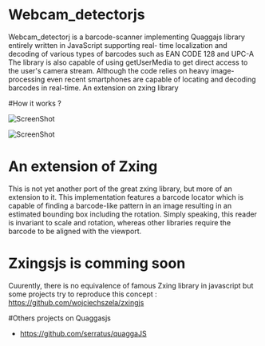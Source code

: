 # Webcam_detectorjs

Webcam_detectorj is a barcode-scanner implementing Quaggajs library entirely written in JavaScript supporting real- time localization and decoding of various types of barcodes such as EAN CODE 128 and UPC-A The library is also capable of using getUserMedia to get direct access to the user's camera stream. Although the code relies on heavy image- processing even recent smartphones are capable of locating and decoding barcodes in real-time.
An extension on zxing library

#How it works ? 

![ScreenShot](https://raw.github.com/Dallou/webcam_detectorjs/master/project/img/detection.png)

![ScreenShot](https://raw.github.com/Dallou/webcam_detectorjs/master/project/img/paramètres.png)

# An extension of Zxing 

This is not yet another port of the great zxing library, but more of an extension to it. This implementation features a barcode locator which is capable of finding a barcode-like pattern in an image resulting in an estimated bounding box including the rotation. Simply speaking, this reader is invariant to scale and rotation, whereas other libraries require the barcode to be aligned with the viewport.

# Zxingsjs is comming soon

Cuurently, there is no equivalence of famous Zxing library in javascript but some projects try to reproduce this concept : https://github.com/wojciechszela/zxingjs

#Others projects on Quaggasjs

* https://github.com/serratus/quaggaJS

